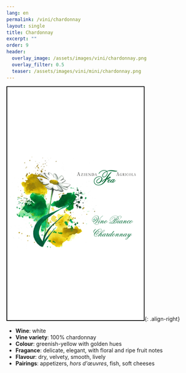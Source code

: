 ```yaml
---
lang: en
permalink: /vini/chardonnay
layout: single
title: Chardonnay
excerpt: ""
order: 9
header:
  overlay_image: /assets/images/vini/chardonnay.png
  overlay_filter: 0.5
  teaser: /assets/images/vini/mini/chardonnay.png
---
```

![Chardonnay](/assets/images/vini/chardonnay.png){: .align-right}

- **Wine**: white 
- **Vine variety**: 100% chardonnay 
- **Colour**: greenish-yellow with golden hues
- **Fragance**: delicate, elegant, with floral and ripe fruit notes
- **Flavour**: dry, velvety, smooth, lively
- **Pairings**: appetizers, _hors d'œuvres_, fish, soft cheeses
